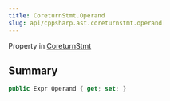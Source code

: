 ```yaml
---
title: CoreturnStmt.Operand
slug: api/cppsharp.ast.coreturnstmt.operand
---
```

Property in [CoreturnStmt](/api/cppsharp/ast/coreturnstmt)

## Summary



```csharp
public Expr Operand { get; set; }
```


